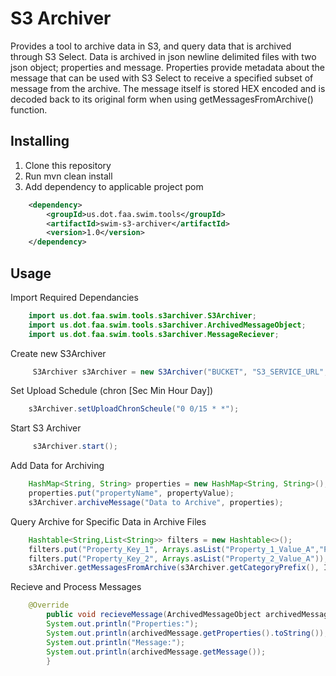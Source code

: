 # S3 Archiver

Provides a tool to archive data in S3, and query data that is archived through S3 Select. Data is archived in json newline delimited files with two json object; properties and message. Properties provide metadata about the message that can be used with S3 Select to receive a specified subset of message from the archive. The message itself is stored HEX encoded and is decoded back to its original form when using getMessagesFromArchive() function. 

## Installing

  1. Clone this repository
  2. Run mvn clean install
  3. Add dependency to applicable project pom

```xml
	<dependency>
		<groupId>us.dot.faa.swim.tools</groupId>
		<artifactId>swim-s3-archiver</artifactId>
		<version>1.0</version>
	</dependency>
```

## Usage

Import Required Dependancies

```java
	import us.dot.faa.swim.tools.s3archiver.S3Archiver;
	import us.dot.faa.swim.tools.s3archiver.ArchivedMessageObject;
	import us.dot.faa.swim.tools.s3archiver.MessageReciever;	
```

Create new S3Archiver

```java
	 S3Archiver s3Archiver = new S3Archiver("BUCKET", "S3_SERVICE_URL", "S3_REGION", "S3_KEY", "S3_SECRET", "ARCHIVE_PREFIX", false);
```

Set Upload Schedule (chron [Sec Min Hour Day])

```java
	s3Archiver.setUploadChronScheule("0 0/15 * *");
```

Start S3 Archiver

```java
	 s3Archiver.start();	
```

Add Data for Archiving
	

```java
	HashMap<String, String> properties = new HashMap<String, String>();
	properties.put("propertyName", propertyValue);
	s3Archiver.archiveMessage("Data to Archive", properties);
```

Query Archive for Specific Data in Archive Files

```java
	Hashtable<String,List<String>> filters = new Hashtable<>();	 	
	filters.put("Property_Key_1", Arrays.asList("Property_1_Value_A","Property_Value_1_B")); // multiple properties indicate OR
	filters.put("Property_Key_2", Arrays.asList("Property_2_Value_A")); // use of AND vs OR controled by useOrSelect boolean
	s3Archiver.getMessagesFromArchive(s3Archiver.getCategoryPrefix(), Instant.now().minusSeconds(10 * 60 * 60), Instant.now(), filters, true, this);
```

Recieve and Process Messages

```java
	@Override
        public void recieveMessage(ArchivedMessageObject archivedMessage) {
	    System.out.println("Properties:");
	    System.out.println(archivedMessage.getProperties().toString());
	    System.out.println("Message:");
	    System.out.println(archivedMessage.getMessage());
        }
```

